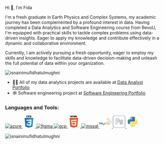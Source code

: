 Hi 👋, I'm Fida

I'm a fresh graduate in Earth Physics and Complex Systems, my academic journey has been complemented by a profound interest in data. Having completed a Data Analytics and Software Engineering course from RevoU, I'm equipped with practical skills to tackle complex problems using data-driven insights. Eager to apply my knowledge and contribute effectively in a dynamic and collaborative environment. 

Currently, I am actively pursuing a fresh opportunity, eager to employ my skills and knowledge to facilitate data-driven decision-making and unleash the full potential of data within your organization.

<p align="left"> <img src="https://komarev.com/ghpvc/?username=isnainimufidhatulmughni&label=Profile%20views&color=0e75b6&style=flat" alt="isnainimufidhatulmughni" /> </p>

- 👨‍💻 All of my data analytics projects are available at [Data Analyst Portfolio](https://github.com/isnainimufidhatulmughni/Data-Analyst-Portfolio)
- 🕸 Software engineering project at [Software Engineering Portfolio](https://github.com/isnainimufidhatulmughni/Software-Engineering-Portfolio)

<h3 align="left">Languages and Tools:</h3>
<p align="left"> <a href="https://azure.microsoft.com/en-in/" target="_blank" rel="noreferrer"> <img src="https://www.vectorlogo.zone/logos/microsoft_azure/microsoft_azure-icon.svg" alt="azure" width="40" height="40"/> </a> <a href="https://www.w3schools.com/css/" target="_blank" rel="noreferrer"> <img src="https://raw.githubusercontent.com/devicons/devicon/master/icons/css3/css3-original-wordmark.svg" alt="css3" width="40" height="40"/> </a> <a href="https://www.figma.com/" target="_blank" rel="noreferrer"> <img src="https://www.vectorlogo.zone/logos/figma/figma-icon.svg" alt="figma" width="40" height="40"/> </a> <a href="https://cloud.google.com" target="_blank" rel="noreferrer"> <img src="https://www.vectorlogo.zone/logos/google_cloud/google_cloud-icon.svg" alt="gcp" width="40" height="40"/> </a> <a href="https://www.w3.org/html/" target="_blank" rel="noreferrer"> <img src="https://raw.githubusercontent.com/devicons/devicon/master/icons/html5/html5-original-wordmark.svg" alt="html5" width="40" height="40"/> </a> <a href="https://www.microsoft.com/en-us/sql-server" target="_blank" rel="noreferrer"> <img src="https://www.svgrepo.com/show/303229/microsoft-sql-server-logo.svg" alt="mssql" width="40" height="40"/> </a> <a href="https://www.mysql.com/" target="_blank" rel="noreferrer"> <img src="https://raw.githubusercontent.com/devicons/devicon/master/icons/mysql/mysql-original-wordmark.svg" alt="mysql" width="40" height="40"/> </a> <a href="https://www.photoshop.com/en" target="_blank" rel="noreferrer"> <img src="https://raw.githubusercontent.com/devicons/devicon/master/icons/photoshop/photoshop-line.svg" alt="photoshop" width="40" height="40"/> </a> <a href="https://www.python.org" target="_blank" rel="noreferrer"> <img src="https://raw.githubusercontent.com/devicons/devicon/master/icons/python/python-original.svg" alt="python" width="40" height="40"/> </a> </p>

<p><img align="center" src="https://github-readme-streak-stats.herokuapp.com/?user=isnainimufidhatulmughni&theme=cobalt" alt="isnainimufidhatulmughni" /></p>
